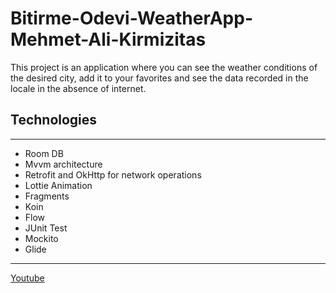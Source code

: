 # Bitirme-Odevi-WeatherApp-Mehmet-Ali-Kirmizitas

This project is an application where you can see the weather conditions of the desired city, add it to your favorites and see the data recorded in the locale in the absence of internet.

## Technologies

---

- Room DB
- Mvvm architecture
- Retrofit and OkHttp for network operations
- Lottie Animation
- Fragments
- Koin
- Flow
- JUnit Test
- Mockito
- Glide

---

[Youtube](https://www.youtube.com/watch?v=U1PtU0CQXgs)

